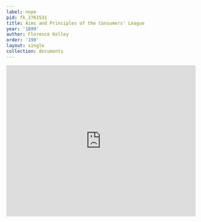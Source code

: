 ```yaml
---
label: nope
pid: fk_2761531
title: Aims and Principles of the Consumers' League
year: '1899'
author: Florence Kelley
order: '199'
layout: single
collection: documents
---
```

<iframe src="https://northwestern.app.box.com/embed/s/thf3dbt4gnej0kx1bajuxbhbj4n2y7xs?sortColumn=date&view=list" width="500" height="400" frameborder="0" allowfullscreen webkitallowfullscreen msallowfullscreen></iframe>
